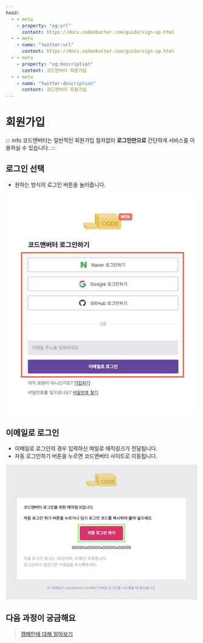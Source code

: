 ```yaml
---
head:
  - - meta
    - property: "og:url"
      content: https://docs.codenbutter.com/guide/sign-up.html
  - - meta
    - name: "twitter:url"
      content: https://docs.codenbutter.com/guide/sign-up.html
  - - meta
    - property: "og:description"
      content: 코드앤버터 회원가입
  - - meta
    - name: "twitter:description"
      content: 코드앤버터 회원가입
---
```


# 회원가입

::: info
코드앤버터는 일반적인 회원가입 절차없이 <b>로그인만으로</b> 간단하게 서비스를 이용하실 수 있습니다.
:::

## 로그인 선택

- 원하는 방식의 로그인 버튼을 눌러줍니다.

![로그인 방식 선택하기](./imgs/sign-up/section_1.png)

## 이메일로 로그인

- 이메일로 로그인의 경우 입력하신 메일로 매직링크가 전달됩니다.
- 자동 로그인하기 버튼을 누르면 코드앤버터 사이트로 이동됩니다.

![매직링크](./imgs/sign-up/section_2.png)

## 다음 과정이 궁금해요

> [캠페인에 대해 알아보기](./create-campaign.md)
